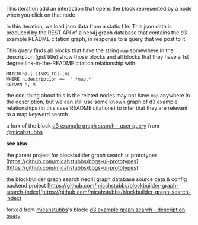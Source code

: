 This iteration add an interaction that opens the block represented by a node when you click on that node

In this iteration, we load json data from a static file.  This json data is produced by the REST API of a neo4j graph database that contains the d3 example README citation graph, in response to a query that we post to it. 

This query finds all blocks that have the string `map` somewhere in the description (gist title)
show those blocks and all blocks that they have a 1st degree link-in-the-README citation relationship with

```
MATCH(n)-[:LINKS_TO]-(m)
WHERE n.description =~  '.*map.*'
RETURN n, m
```

the cool thing about this is the related nodes may not have `map` anywhere in the description, but we can still use some known graph of d3 example relationships (in this case README citations) to infer that they are relevant to a map keyword search

a fork of the block [d3 example graph search - user query](https://bl.ocks.org/micahstubbs/8a3779fc211b45ef9744100d1307f0fa) from [@micahstubbs](https://twitter.com/micahstubbs)

**see also**

the parent project for blockbuilder graph search ui prototypes  
[https://github.com/micahstubbs/bbgs-ui-prototypes](https://github.com/micahstubbs/bbgs-ui-prototypes)

the blockbuilder graph search neo4j graph database source data & config backend project 
[https://github.com/micahstubbs/blockbuilder-graph-search-index](https://github.com/micahstubbs/blockbuilder-graph-search-index)


forked from <a href='http://bl.ocks.org/micahstubbs/'>micahstubbs</a>'s block: <a href='http://bl.ocks.org/micahstubbs/876d8cfa60670254c938d75a984d4f71'>d3 example graph search - description query</a>